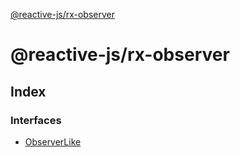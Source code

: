 [@reactive-js/rx-observer](README.md)

# @reactive-js/rx-observer

## Index

### Interfaces

* [ObserverLike](interfaces/observerlike.md)
